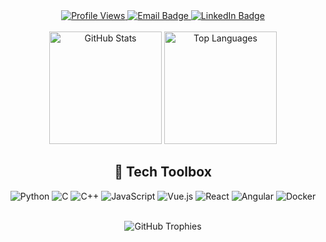 <div align="center"> 
  <!-- Profile Badges -->
  <div id="badges">
    <a href="https://github.com/lucastononro">
      <img src="https://komarev.com/ghpvc/?username=lucastononro&style=for-the-badge&color=orange" alt="Profile Views"/>
    </a>
    <a href="mailto:ltononro@gmail.com">
      <img src="https://img.shields.io/badge/Email-ltononro@gmail.com-orange?style=for-the-badge" alt="Email Badge"/>
    </a>
    <a href="https://www.linkedin.com/in/ltononro">
      <img src="https://img.shields.io/badge/LinkedIn-ltononro-blue?style=for-the-badge" alt="LinkedIn Badge"/>
    </a>
  </div>
  
  <br>
  
  <!-- GitHub Stats -->
  <div>
    <img height="180em" src="https://github-readme-stats.vercel.app/api?username=lucastononro&show_icons=true&count_private=true&theme=darcula&hide_border=true&bg_color=00000000&hide=issues,contribs" alt="GitHub Stats"/>
    <img height="180em" src="https://github-readme-stats.vercel.app/api/top-langs/?username=lucastononro&layout=compact&hide_border=true&theme=darcula&bg_color=00000000&langs_count=6&hide=jupyter%20notebook,tex,css,php" alt="Top Languages"/>
  </div>

  ## 🔧 Tech Toolbox

  <div align="center">
  
  ![Python](https://img.shields.io/badge/-Python-3776AB?logo=python&logoColor=white&style=for-the-badge)
  ![C](https://img.shields.io/badge/-C-A8B9CC?logo=c&logoColor=white&style=for-the-badge)
  ![C++](https://img.shields.io/badge/-C++-00599C?logo=c%2B%2B&logoColor=white&style=for-the-badge)
  ![JavaScript](https://img.shields.io/badge/-JavaScript-F7DF1E?logo=javascript&logoColor=black&style=for-the-badge)
  ![Vue.js](https://img.shields.io/badge/-Vue.js-4FC08D?logo=vue.js&logoColor=white&style=for-the-badge)
  ![React](https://img.shields.io/badge/-React-61DAFB?logo=react&logoColor=black&style=for-the-badge)
  ![Angular](https://img.shields.io/badge/-Angular-DD0031?logo=angular&logoColor=white&style=for-the-badge)
  ![Docker](https://img.shields.io/badge/-Docker-2496ED?logo=docker&logoColor=white&style=for-the-badge)
  
  </div>

  <br>
  
  <!-- GitHub Trophies -->
  <div>
    <img src="https://github-profile-trophy.vercel.app/?username=lucastononro&theme=darkhub&no-frame=true&row=1&column=6" alt="GitHub Trophies"/>
  </div>
</div

